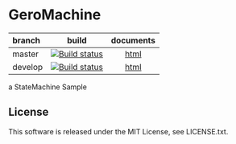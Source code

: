 # GeroMachine

| branch | build | documents |
|:--- |:---:|:---:|
| master | [![Build status](https://ci.appveyor.com/api/projects/status/o4l7gx9xt2rhe7ad/branch/master?svg=true)](https://ci.appveyor.com/project/Geroshabu/geromachine/branch/master) | [html](http://geroshabu.github.io/GeroMachine/html/) |
| develop | [![Build status](https://ci.appveyor.com/api/projects/status/o4l7gx9xt2rhe7ad/branch/develop?svg=true)](https://ci.appveyor.com/project/Geroshabu/geromachine/branch/develop) | [html](http://geroshabu.github.io/GeroMachine/develop/html/) |

a StateMachine Sample

## License
This software is released under the MIT License, see LICENSE.txt.

